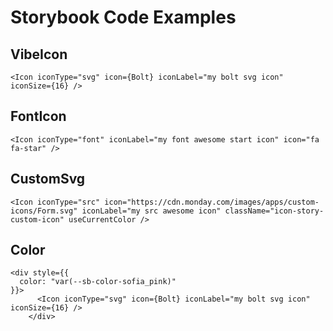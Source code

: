 # Storybook Code Examples

## VibeIcon

```tsx
<Icon iconType="svg" icon={Bolt} iconLabel="my bolt svg icon" iconSize={16} />
```

## FontIcon

```tsx
<Icon iconType="font" iconLabel="my font awesome start icon" icon="fa fa-star" />
```

## CustomSvg

```tsx
<Icon iconType="src" icon="https://cdn.monday.com/images/apps/custom-icons/Form.svg" iconLabel="my src awesome icon" className="icon-story-custom-icon" useCurrentColor />
```

## Color

```tsx
<div style={{
  color: "var(--sb-color-sofia_pink)"
}}>
      <Icon iconType="svg" icon={Bolt} iconLabel="my bolt svg icon" iconSize={16} />
    </div>
```

